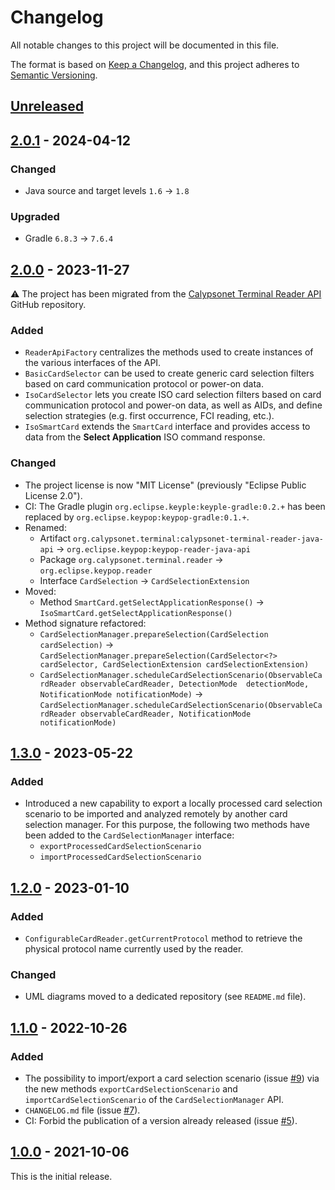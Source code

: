 # Changelog
All notable changes to this project will be documented in this file.

The format is based on [Keep a Changelog](https://keepachangelog.com/en/1.0.0/),
and this project adheres to [Semantic Versioning](https://semver.org/spec/v2.0.0.html).

## [Unreleased]

## [2.0.1] - 2024-04-12
### Changed
- Java source and target levels `1.6` -> `1.8`
### Upgraded
- Gradle `6.8.3` -> `7.6.4`

## [2.0.0] - 2023-11-27
:warning: The project has been migrated from the [Calypsonet Terminal Reader API](https://github.com/calypsonet/calypsonet-terminal-reader-java-api)
GitHub repository.
### Added
- `ReaderApiFactory` centralizes the methods used to create instances of the various interfaces of the API.
- `BasicCardSelector` can be used to create generic card selection filters based on card communication 
  protocol or power-on data.
- `IsoCardSelector` lets you create ISO card selection filters based on card communication protocol and 
  power-on data, as well as AIDs, and define selection strategies (e.g. first occurrence, FCI reading, etc.).
- `IsoSmartCard` extends the `SmartCard` interface and provides access to data from the **Select Application** ISO 
  command response.
### Changed
- The project license is now "MIT License" (previously "Eclipse Public License 2.0").
- CI: The Gradle plugin `org.eclipse.keyple:keyple-gradle:0.2.+` has been replaced
  by `org.eclipse.keypop:keypop-gradle:0.1.+`.
- Renamed:
  - Artifact `org.calypsonet.terminal:calypsonet-terminal-reader-java-api` -> `org.eclipse.keypop:keypop-reader-java-api`
  - Package `org.calypsonet.terminal.reader` -> `org.eclipse.keypop.reader`
  - Interface `CardSelection` -> `CardSelectionExtension`
- Moved:
  - Method `SmartCard.getSelectApplicationResponse()` ->  `IsoSmartCard.getSelectApplicationResponse()`
- Method signature refactored:
  - `CardSelectionManager.prepareSelection(CardSelection cardSelection)` -> `CardSelectionManager.prepareSelection(CardSelector<?> cardSelector, CardSelectionExtension cardSelectionExtension)`
  - `CardSelectionManager.scheduleCardSelectionScenario(ObservableCardReader observableCardReader, DetectionMode 
     detectionMode, NotificationMode notificationMode)` 
     -> `CardSelectionManager.scheduleCardSelectionScenario(ObservableCardReader observableCardReader, NotificationMode 
     notificationMode)`

## [1.3.0] - 2023-05-22
### Added
- Introduced a new capability to export a locally processed card selection scenario to be imported and analyzed remotely
  by another card selection manager.
  For this purpose, the following two methods have been added to the `CardSelectionManager` interface:
  - `exportProcessedCardSelectionScenario`
  - `importProcessedCardSelectionScenario`

## [1.2.0] - 2023-01-10
### Added
- `ConfigurableCardReader.getCurrentProtocol` method to retrieve the physical protocol name currently used by the reader.
### Changed
- UML diagrams moved to a dedicated repository (see `README.md` file).

## [1.1.0] - 2022-10-26
### Added
- The possibility to import/export a card selection scenario (issue [#9]) via the new methods
  `exportCardSelectionScenario` and `importCardSelectionScenario` of the `CardSelectionManager` API.
- `CHANGELOG.md` file (issue [#7]).
- CI: Forbid the publication of a version already released (issue [#5]).

## [1.0.0] - 2021-10-06
This is the initial release.

[unreleased]: https://github.com/eclipse-keypop/keypop-reader-java-api/compare/2.0.1...HEAD
[2.0.1]: https://github.com/eclipse-keypop/keypop-reader-java-api/compare/2.0.0...2.0.1
[2.0.0]: https://github.com/eclipse-keypop/keypop-reader-java-api/releases/tag/2.0.0
[1.3.0]: https://github.com/calypsonet/calypsonet-terminal-reader-java-api/compare/1.2.0...1.3.0
[1.2.0]: https://github.com/calypsonet/calypsonet-terminal-reader-java-api/compare/1.1.0...1.2.0
[1.1.0]: https://github.com/calypsonet/calypsonet-terminal-reader-java-api/compare/1.0.0...1.1.0
[1.0.0]: https://github.com/calypsonet/calypsonet-terminal-reader-java-api/releases/tag/1.0.0

[#9]: https://github.com/calypsonet/calypsonet-terminal-reader-java-api/issues/9
[#7]: https://github.com/calypsonet/calypsonet-terminal-reader-java-api/issues/7
[#5]: https://github.com/calypsonet/calypsonet-terminal-reader-java-api/issues/5